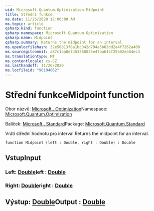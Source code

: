 ```yaml
---
uid: Microsoft.Quantum.Optimization.Midpoint
title: Střední funkce
ms.date: 11/25/2020 12:00:00 AM
ms.topic: article
qsharp.kind: function
qsharp.namespace: Microsoft.Quantum.Optimization
qsharp.name: Midpoint
qsharp.summary: Returns the midpoint for an interval.
ms.openlocfilehash: 32e50813f8a1bc342d794a5b63dd2a4f7262a400
ms.sourcegitcommit: a87c1aa8e7453360025e47ba614f25b02ea84ec3
ms.translationtype: MT
ms.contentlocale: cs-CZ
ms.lasthandoff: 11/26/2020
ms.locfileid: "96194062"
---
```

# <a name="midpoint-function"></a><span data-ttu-id="28a83-102">Střední funkce</span><span class="sxs-lookup"><span data-stu-id="28a83-102">Midpoint function</span></span>

<span data-ttu-id="28a83-103">Obor názvů: [Microsoft.. Optimization](xref:Microsoft.Quantum.Optimization)</span><span class="sxs-lookup"><span data-stu-id="28a83-103">Namespace: [Microsoft.Quantum.Optimization](xref:Microsoft.Quantum.Optimization)</span></span>

<span data-ttu-id="28a83-104">Balíček: [Microsoft.. Standard](https://nuget.org/packages/Microsoft.Quantum.Standard)</span><span class="sxs-lookup"><span data-stu-id="28a83-104">Package: [Microsoft.Quantum.Standard](https://nuget.org/packages/Microsoft.Quantum.Standard)</span></span>


<span data-ttu-id="28a83-105">Vrátí střední hodnotu pro interval.</span><span class="sxs-lookup"><span data-stu-id="28a83-105">Returns the midpoint for an interval.</span></span>

```qsharp
function Midpoint (left : Double, right : Double) : Double
```


## <a name="input"></a><span data-ttu-id="28a83-106">Vstup</span><span class="sxs-lookup"><span data-stu-id="28a83-106">Input</span></span>

### <a name="left--double"></a><span data-ttu-id="28a83-107">Left: [Double](xref:microsoft.quantum.lang-ref.double)</span><span class="sxs-lookup"><span data-stu-id="28a83-107">left : [Double](xref:microsoft.quantum.lang-ref.double)</span></span>




### <a name="right--double"></a><span data-ttu-id="28a83-108">Right: [Double](xref:microsoft.quantum.lang-ref.double)</span><span class="sxs-lookup"><span data-stu-id="28a83-108">right : [Double](xref:microsoft.quantum.lang-ref.double)</span></span>





## <a name="output--double"></a><span data-ttu-id="28a83-109">Výstup: [Double](xref:microsoft.quantum.lang-ref.double)</span><span class="sxs-lookup"><span data-stu-id="28a83-109">Output : [Double](xref:microsoft.quantum.lang-ref.double)</span></span>

